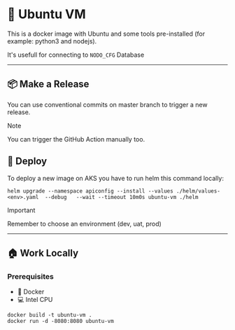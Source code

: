 # 🐧 Ubuntu VM

This is a docker image with Ubuntu and some tools pre-installed (for example: python3 and nodejs).

It's usefull for connecting to `NODO_CFG` Database

---

## 📦 Make a Release
You can use conventional commits on master branch to trigger a new release.

> [!NOTE]
> You can trigger the GitHub Action manually too.

## 🚀 Deploy
To deploy a new image on AKS you have to run helm this command locally:

```shell
helm upgrade --namespace apiconfig --install --values ./helm/values-<env>.yaml  --debug   --wait --timeout 10m0s ubuntu-vm ./helm
```

> [!IMPORTANT]
> Remember to choose an environment (dev, uat, prod)

---

## 🏠 Work Locally

### Prerequisites
- 🐳 Docker
- 💻 Intel CPU

```shell
docker build -t ubuntu-vm .
docker run -d -8080:8080 ubuntu-vm
```
